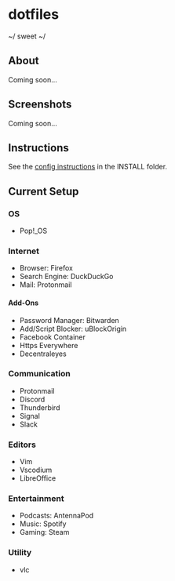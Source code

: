 # dotfiles

~/ sweet ~/

## About

Coming soon...

## Screenshots

Coming soon...

## Instructions

See the [config instructions](INSTALL/INSTRUCTIONS.md) in the INSTALL folder.

## Current Setup

### OS

- Pop!_OS

### Internet

- Browser: Firefox
- Search Engine: DuckDuckGo
- Mail: Protonmail

#### Add-Ons

- Password Manager: Bitwarden
- Add/Script Blocker: uBlockOrigin
- Facebook Container
- Https Everywhere
- Decentraleyes

### Communication

- Protonmail
- Discord
- Thunderbird
- Signal
- Slack

### Editors

- Vim
- Vscodium
- LibreOffice

### Entertainment

- Podcasts: AntennaPod
- Music: Spotify
- Gaming: Steam

### Utility

- vlc
